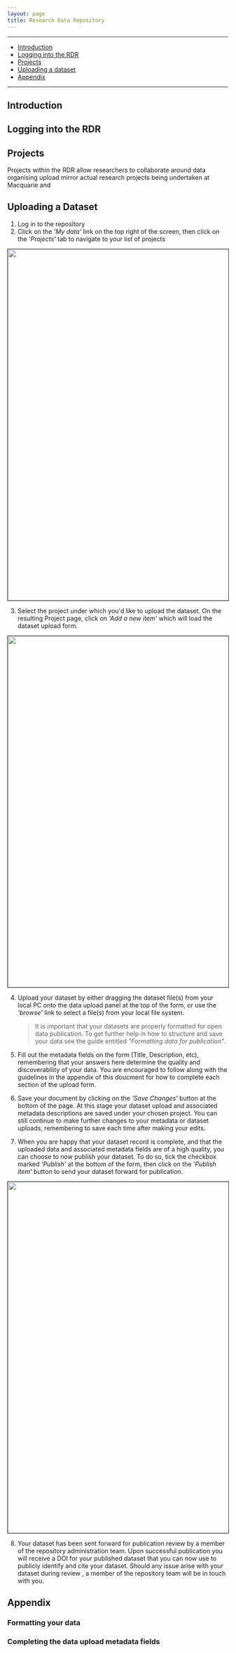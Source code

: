 ```yaml
---
layout: page
title: Research Data Repository
---
```


---

- [Introduction](#introduction)
- [Logging into the RDR](#logging-into-the-rdr)
- [Projects](#projects)
- [Uploading a dataset](#uploading-a-dataset)
- [Appendix](#appendix)

---

## Introduction

## Logging into the RDR

## Projects

Projects within the RDR allow researchers to collaborate around data organising upload mirror actual research projects being undertaken at Macquarie and

## Uploading a Dataset

1. Log in to the repository
2. Click on the _'My data'_ link on the top right of the screen, then click on the _'Projects'_ tab to navigate to your list of projects

<p align="center">
  <a href="/User-Guides/assets/images/rdr/projects_tab.png" target="_blank">
    <img width="800" style="border: 1px solid;" src="/User-Guides/assets/images/rdr/projects_tab.png">
  </a>
</p>

3. Select the project under which you'd like to upload the dataset. On the resulting Project page, click on _'Add a new item'_ which will load the dataset upload form.

<p align="center">
  <a href="/User-Guides/assets/images/rdr/data_upload_form.png" target="_blank">
    <img width="800" style="border: 1px solid;" src="/User-Guides/assets/images/rdr/data_upload_form.png">
  </a>
</p>

4. Upload your dataset by either dragging the dataset file(s) from your local PC onto the data upload panel at the top of the form, or use the _'browse'_ link to select a file(s) from your local file system.

   > It is important that your datasets are properly formatted for open data publication. To get further help in how to structure and save your data see the guide entitled _"Formatting data for publication"_.

5. Fill out the metadata fields on the form (Title, Description, etc), remembering that your answers here determine the quality and discoverability of your data. You are encouraged to follow along with the guidelines in the appendix of this doucment for how to complete each section of the upload form.

6. Save your document by clicking on the _'Save Changes'_ button at the bottom of the page. At this stage your dataset upload and associated metadata descriptions are saved under your chosen project. You can still continue to make further changes to your metadata or dataset uploads, remembering to save each time after making your edits.

7. When you are happy that your dataset record is complete, and that the uploaded data and associated metadata fields are of a high quality, you can choose to now publish your dataset. To do so, tick the checkbox marked _'Publish'_ at the bottom of the form, then click on the _'Publish item'_ button to send your dataset forward for publication.

  <p align="center">
    <a href="/User-Guides/assets/images/rdr/publish_item.png" target="_blank">
      <img width="800" style="border: 1px solid;" src="/User-Guides/assets/images/rdr/publish_item.png">
    </a>
  </p>

8. Your dataset has been sent forward for publication review by a member of the repository administration team. Upon successful publication you will receive a DOI for your published dataset that you can now use to publicly identify and cite your dataset. Should any issue arise with your dataset during review , a member of the repository team will be in touch with you.

## Appendix

### Formatting your data

### Completing the data upload metadata fields
